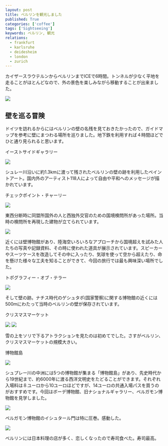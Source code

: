 ```yaml
---
layout: post
title: ベルリンを観光しました
published: True
categories: ['coffee']
tags: ['Sightseeing']
keywords: ベルリン, 観光
relations:
  - frankfurt
  - karlsruhe
  - deidesheim
  - london
  - zurich
---
```


カイザースラウテルンからベルリンまでICEで6時間。トンネルが少なく平地を走ることがほとんどなので、外の景色を楽しみながら移動することが出来ました。

<img src="https://dl.dropboxusercontent.com/u/12208857/img/berlin31.JPG" class="image-on-frame-small">

## 壁を巡る冒険

ドイツを訪れるからにはベルリンの壁の名残を見ておきたかったので、ガイドマップを参考に壁にまつわる場所を巡りました。地下鉄を利用すれば４時間ほどでひと通り見られると思います。

<p class="injection-center">イーストサイドギャラリー</p>

<img src="https://dl.dropboxusercontent.com/u/12208857/img/berlin01.JPG" class="image-on-frame">

シュレー川沿いに約1.3kmに渡って残されたベルリンの壁の跡を利用したペイントアート。国内外のアーティスト118人によって自由や平和へのメッセージが描かれています。

<p class="injection-center">チェックポイント・チャーリー</p>

<img src="https://dl.dropboxusercontent.com/u/12208857/img/berlin02.JPG" class="image-on-frame">

東西分断時に同盟所国外の人と西独外交官のための国境検問所があった場所。当時の検問所を再現した建物が立てられています。

<img src="https://dl.dropboxusercontent.com/u/12208857/img/berlin03.JPG" class="image-on-frame">

近くには壁博物館があり、陸海空いろいろなアプローチから国境超えを試みた人たちの写真や記録資料、その時に使われた道具が展示されています。スピーカーやスーツケースを改造してその中に入ったり、気球を使って空から超えたり、命を懸けた様々な工夫を知ることができて、今回の旅行では最も興味深い場所でした。

<p class="injection-center">トポグラフィー・オブ・テラー</p>

<img src="https://dl.dropboxusercontent.com/u/12208857/img/berlin04.JPG" class="image-on-frame">

そして壁の跡。ナチス時代のゲシュタポ(国家警察)に関する博物館の近くには500mにわたって当時のベルリンの壁が保存されています。

<p class="injection-center">クリスマスマーケット</p>

<img src="https://dl.dropboxusercontent.com/u/12208857/img/berlin11.JPG" class="image-on-frame">

<img src="https://dl.dropboxusercontent.com/u/12208857/img/berlin12.JPG" class="image-on-frame">

雪の上をソリで下るアトラクションを見たのは初めてでした。さすがベルリン、クリスマスマーケットの規模大きい。

<p class="injection-center">博物館島</p>

<img src="https://dl.dropboxusercontent.com/u/12208857/img/berlin21.JPG" class="image-on-frame">

シュプレー川の中洲には5つの博物館が集まる「博物館島」があり、先史時代から19世紀まで、約6000年に渡る西洋文明史をたどることができます。それぞれ入場料は８ユーロから10ユーロほどですが、14ユーロの共通入場パスを買うのがおすすめです。今回はボーデ博物館、旧ナショナルギャラリー、ペルガモン博物館を見学しました。

<img src="https://dl.dropboxusercontent.com/u/12208857/img/berlin22.JPG" class="image-on-frame">

ペルガモン博物館のイシュタール門は特に圧巻。感動した。

<img src="https://dl.dropboxusercontent.com/u/12208857/img/berlin32.JPG" class="image-on-frame-small">

ベルリンには日本料理の店が多く、恋しくなったので寿司食べた。寿司最高。
